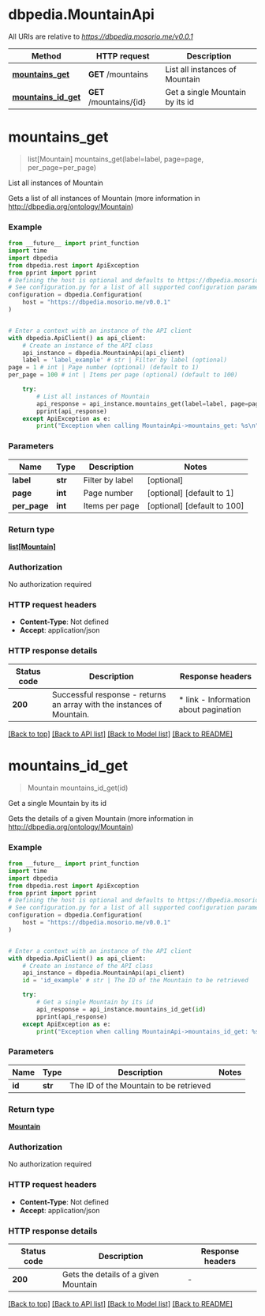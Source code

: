 # dbpedia.MountainApi

All URIs are relative to *https://dbpedia.mosorio.me/v0.0.1*

Method | HTTP request | Description
------------- | ------------- | -------------
[**mountains_get**](MountainApi.md#mountains_get) | **GET** /mountains | List all instances of Mountain
[**mountains_id_get**](MountainApi.md#mountains_id_get) | **GET** /mountains/{id} | Get a single Mountain by its id


# **mountains_get**
> list[Mountain] mountains_get(label=label, page=page, per_page=per_page)

List all instances of Mountain

Gets a list of all instances of Mountain (more information in http://dbpedia.org/ontology/Mountain)

### Example

```python
from __future__ import print_function
import time
import dbpedia
from dbpedia.rest import ApiException
from pprint import pprint
# Defining the host is optional and defaults to https://dbpedia.mosorio.me/v0.0.1
# See configuration.py for a list of all supported configuration parameters.
configuration = dbpedia.Configuration(
    host = "https://dbpedia.mosorio.me/v0.0.1"
)


# Enter a context with an instance of the API client
with dbpedia.ApiClient() as api_client:
    # Create an instance of the API class
    api_instance = dbpedia.MountainApi(api_client)
    label = 'label_example' # str | Filter by label (optional)
page = 1 # int | Page number (optional) (default to 1)
per_page = 100 # int | Items per page (optional) (default to 100)

    try:
        # List all instances of Mountain
        api_response = api_instance.mountains_get(label=label, page=page, per_page=per_page)
        pprint(api_response)
    except ApiException as e:
        print("Exception when calling MountainApi->mountains_get: %s\n" % e)
```

### Parameters

Name | Type | Description  | Notes
------------- | ------------- | ------------- | -------------
 **label** | **str**| Filter by label | [optional] 
 **page** | **int**| Page number | [optional] [default to 1]
 **per_page** | **int**| Items per page | [optional] [default to 100]

### Return type

[**list[Mountain]**](Mountain.md)

### Authorization

No authorization required

### HTTP request headers

 - **Content-Type**: Not defined
 - **Accept**: application/json

### HTTP response details
| Status code | Description | Response headers |
|-------------|-------------|------------------|
**200** | Successful response - returns an array with the instances of Mountain. |  * link - Information about pagination <br>  |

[[Back to top]](#) [[Back to API list]](../README.md#documentation-for-api-endpoints) [[Back to Model list]](../README.md#documentation-for-models) [[Back to README]](../README.md)

# **mountains_id_get**
> Mountain mountains_id_get(id)

Get a single Mountain by its id

Gets the details of a given Mountain (more information in http://dbpedia.org/ontology/Mountain)

### Example

```python
from __future__ import print_function
import time
import dbpedia
from dbpedia.rest import ApiException
from pprint import pprint
# Defining the host is optional and defaults to https://dbpedia.mosorio.me/v0.0.1
# See configuration.py for a list of all supported configuration parameters.
configuration = dbpedia.Configuration(
    host = "https://dbpedia.mosorio.me/v0.0.1"
)


# Enter a context with an instance of the API client
with dbpedia.ApiClient() as api_client:
    # Create an instance of the API class
    api_instance = dbpedia.MountainApi(api_client)
    id = 'id_example' # str | The ID of the Mountain to be retrieved

    try:
        # Get a single Mountain by its id
        api_response = api_instance.mountains_id_get(id)
        pprint(api_response)
    except ApiException as e:
        print("Exception when calling MountainApi->mountains_id_get: %s\n" % e)
```

### Parameters

Name | Type | Description  | Notes
------------- | ------------- | ------------- | -------------
 **id** | **str**| The ID of the Mountain to be retrieved | 

### Return type

[**Mountain**](Mountain.md)

### Authorization

No authorization required

### HTTP request headers

 - **Content-Type**: Not defined
 - **Accept**: application/json

### HTTP response details
| Status code | Description | Response headers |
|-------------|-------------|------------------|
**200** | Gets the details of a given Mountain |  -  |

[[Back to top]](#) [[Back to API list]](../README.md#documentation-for-api-endpoints) [[Back to Model list]](../README.md#documentation-for-models) [[Back to README]](../README.md)

